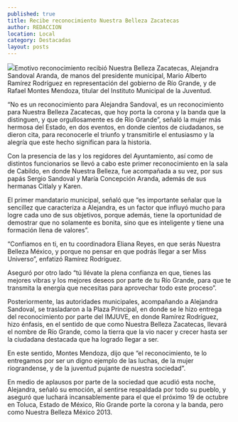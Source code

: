 ```yaml
---
published: true
title: Recibe reconocimiento Nuestra Belleza Zacatecas
author: REDACCION
location: Local
category: Destacadas
layout: posts
---
```


![](http://i.imgur.com/55iLxJ8m.jpg)Emotivo reconocimiento recibió Nuestra Belleza Zacatecas, Alejandra Sandoval Aranda, de manos del presidente municipal, Mario Alberto Ramírez Rodríguez en representación del gobierno de Río Grande, y de Rafael Montes Mendoza, titular del Instituto Municipal de la Juventud.

“No es un reconocimiento para Alejandra Sandoval, es un reconocimiento para Nuestra Belleza Zacatecas, que hoy porta la corona y la banda que la distinguen, y que orgullosamente es de Río Grande”, señaló la mujer más hermosa del Estado, en dos eventos, en donde cientos de ciudadanos, se dieron cita, para  reconocerle el triunfo y transmitirle el entusiasmo y la alegría que este hecho significan para la historia.

Con la presencia de las y los regidores del Ayuntamiento, así como de distintos funcionarios se llevó a cabo este primer reconocimiento en la sala de Cabildo, en donde Nuestra Belleza, fue acompañada a su vez, por sus papás Sergio Sandoval y María Concepción Aranda, además de sus hermanas Citlaly y Karen.

El primer mandatario municipal, señaló que “es importante señalar que la sencillez que caracteriza a Alejandra, es un factor que influyó mucho para logre cada uno de sus objetivos, porque además, tiene la oportunidad de demostrar que no solamente es bonita, sino que es inteligente y tiene una formación llena de valores”.

“Confiamos en ti, en tu coordinadora Eliana Reyes, en que serás Nuestra Belleza México, y porque no pensar en que podrás llegar a ser Miss Universo”, enfatizó Ramírez Rodríguez.

Aseguró por otro lado “tú llévate la plena confianza en que, tienes las mejores vibras y los mejores deseos por parte de tu Río Grande, para que te transmita la energía que necesitas para aprovechar todo este proceso”.

Posteriormente, las autoridades municipales, acompañando a Alejandra Sandoval, se trasladaron a la Plaza Principal, en donde se le hizo entrega del reconocimiento por parte del IMJUVE, en donde Ramírez Rodríguez, hizo énfasis, en el sentido de que como Nuestra Belleza Zacatecas, llevará el nombre de Río Grande, como la tierra que la vio nacer y crecer hasta ser la ciudadana destacada que ha logrado llegar a ser.

En este sentido, Montes Mendoza, dijo que “el reconocimiento, te lo entregamos por ser un digno ejemplo de las luchas, de la mujer riograndense, y de la juventud pujante de nuestra sociedad”.

En medio de aplausos por parte de la sociedad que acudió esta noche, Alejandra, señaló su emoción, al sentirse respaldada por todo su pueblo, y aseguró que luchará incansablemente para el que el próximo 19 de octubre en Toluca, Estado de México, Río Grande porte la corona y la banda, pero como Nuestra Belleza México 2013.
